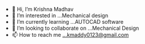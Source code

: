 - 👋 Hi, I’m Krishna Madhav
- 👀 I’m interested in ...Mechanical design
- 🌱 I’m currently learning ...AUTOCAD software
- 💞️ I’m looking to collaborate on ...Mechanical Design
- 📫 How to reach me ...kmaddy0123@gmail.com

<!---
kmaddy0123/kmaddy0123 is a ✨ special ✨ repository because its `README.md` (this file) appears on your GitHub profile.
You can click the Preview link to take a look at your changes.
--->
